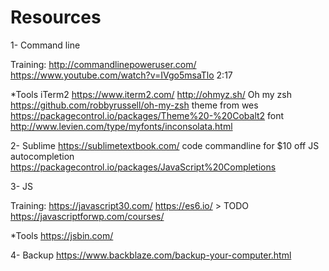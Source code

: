 # Resources

1- Command line

Training:
http://commandlinepoweruser.com/    https://www.youtube.com/watch?v=IVgo5msaTlo  2:17

*Tools
iTerm2 https://www.iterm2.com/
http://ohmyz.sh/
Oh my zsh   https://github.com/robbyrussell/oh-my-zsh
theme from wes https://packagecontrol.io/packages/Theme%20-%20Cobalt2 font http://www.levien.com/type/myfonts/inconsolata.html


2- Sublime
https://sublimetextbook.com/    code commandline for $10 off
JS autocompletion https://packagecontrol.io/packages/JavaScript%20Completions

3- JS

Training: 
https://javascript30.com/
https://es6.io/   > TODO
https://javascriptforwp.com/courses/

*Tools
https://jsbin.com/


4- Backup
https://www.backblaze.com/backup-your-computer.html